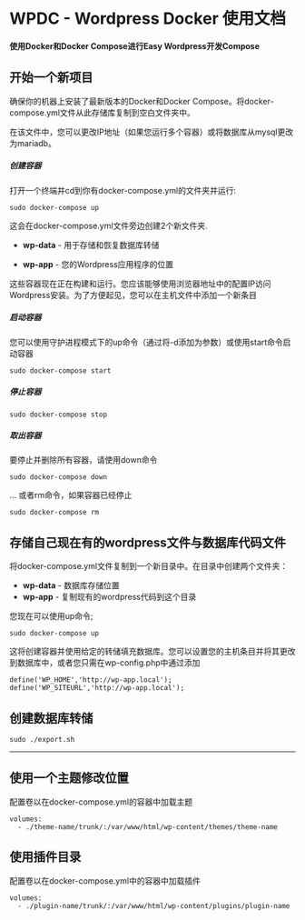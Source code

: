 # WPDC - Wordpress Docker 使用文档

####  使用Docker和Docker Compose进行Easy Wordpress开发Compose

## 开始一个新项目

确保你的机器上安装了最新版本的Docker和Docker Compose。将docker-compose.yml文件从此存储库复制到空白文件夹中。

在该文件中，您可以更改IP地址（如果您运行多个容器）或将数据库从mysql更改为mariadb。

##### 创建容器

打开一个终端并cd到你有docker-compose.yml的文件夹并运行:
```
sudo docker-compose up
```

这会在docker-compose.yml文件旁边创建2个新文件夹.
* **wp-data** - 用于存储和恢复数据库转储 

* **wp-app** - 您的Wordpress应用程序的位置

这些容器现在正在构建和运行。您应该能够使用浏览器地址中的配置IP访问Wordpress安装。为了方便起见，您可以在主机文件中添加一个新条目

##### 启动容器
您可以使用守护进程模式下的up命令（通过将-d添加为参数）或使用start命令启动容器
```
sudo docker-compose start
```

##### 停止容器
```
sudo docker-compose stop
```

##### 取出容器
要停止并删除所有容器，请使用down命令
```
sudo docker-compose down
```
... 或者rm命令，如果容器已经停止
```
sudo docker-compose rm
```

## 存储自己现在有的wordpress文件与数据库代码文件

将docker-compose.yml文件复制到一个新目录中。在目录中创建两个文件夹：
* **wp-data** - 数据库存储位置
* **wp-app** - 复制现有的wordpress代码到这个目录

您现在可以使用up命令;
```
sudo docker-compose up
```
这将创建容器并使用给定的转储填充数据库。您可以设置您的主机条目并将其更改到数据库中，或者您只需在wp-config.php中通过添加
```
define('WP_HOME','http://wp-app.local');
define('WP_SITEURL','http://wp-app.local');
```

## 创建数据库转储
```
sudo ./export.sh
```
---

## 使用一个主题修改位置

配置卷以在docker-compose.yml的容器中加载主题
```
volumes:
  - ./theme-name/trunk/:/var/www/html/wp-content/themes/theme-name
```

## 使用插件目录

配置卷以在docker-compose.yml中的容器中加载插件

```
volumes:
  - ./plugin-name/trunk/:/var/www/html/wp-content/plugins/plugin-name
```

